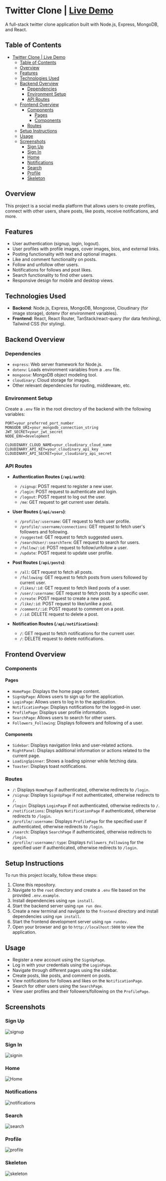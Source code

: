 # Twitter Clone | [Live Demo](https://twitter-clone-4okj.onrender.com/)

A full-stack twitter clone application built with Node.js, Express, MongoDB, and React.

## Table of Contents

- [Twitter Clone | Live Demo](#twitter-clone--live-demo)
  - [Table of Contents](#table-of-contents)
  - [Overview](#overview)
  - [Features](#features)
  - [Technologies Used](#technologies-used)
  - [Backend Overview](#backend-overview)
    - [Dependencies](#dependencies)
    - [Environment Setup](#environment-setup)
    - [API Routes](#api-routes)
  - [Frontend Overview](#frontend-overview)
    - [Components](#components)
      - [Pages](#pages)
      - [Components](#components-1)
    - [Routes](#routes)
  - [Setup Instructions](#setup-instructions)
  - [Usage](#usage)
  - [Screenshots](#screenshots)
    - [Sign Up](#sign-up)
    - [Sign In](#sign-in)
    - [Home](#home)
    - [Notifications](#notifications)
    - [Search](#search)
    - [Profile](#profile)
    - [Skeleton](#skeleton)

## Overview

This project is a social media platform that allows users to create profiles, connect with other users, share posts, like posts, receive notifications, and more.

## Features

- User authentication (signup, login, logout).
- User profiles with profile images, cover images, bios, and external links.
- Posting functionality with text and optional images.
- Like and comment functionality on posts.
- Follow and unfollow other users.
- Notifications for follows and post likes.
- Search functionality to find other users.
- Responsive design for mobile and desktop views.

## Technologies Used

- **Backend**: Node.js, Express, MongoDB, Mongoose, Cloudinary (for image storage), dotenv (for environment variables).
- **Frontend**: React, React Router, TanStack/react-query (for data fetching), Tailwind CSS (for styling).

## Backend Overview

### Dependencies

- `express`: Web server framework for Node.js.
- `dotenv`: Loads environment variables from a `.env` file.
- `mongoose`: MongoDB object modeling tool.
- `cloudinary`: Cloud storage for images.
- Other relevant dependencies for routing, middleware, etc.

### Environment Setup

Create a `.env` file in the root directory of the backend with the following variables:

```env
PORT=your_preferred_port_number
MONGODB_URI=your_mongodb_connection_string
JWT_SECRET=your_jwt_secret
NODE_ENV=development

CLOUDINARY_CLOUD_NAME=your_cloudinary_cloud_name
CLOUDINARY_API_KEY=your_cloudinary_api_key
CLOUDINARY_API_SECRET=your_cloudinary_api_secret
```

### API Routes

- **Authentication Routes (`/api/auth`)**:
  - `/signup`: POST request to register a new user.
  - `/login`: POST request to authenticate and login.
  - `/logout`: POST request to log out the user.
  - `/me`: GET request to get current user details.

- **User Routes (`/api/users`)**:
  - `/profile/:username`: GET request to fetch user profile.
  - `/profile/:username/connections`: GET request to fetch user's followers and following.
  - `/suggested`: GET request to fetch suggested users.
  - `/searchUser/:searchTerm`: GET request to search for users.
  - `/follow/:id`: POST request to follow/unfollow a user.
  - `/update`: POST request to update user profile.

- **Post Routes (`/api/posts`)**:
  - `/all`: GET request to fetch all posts.
  - `/following`: GET request to fetch posts from users followed by current user.
  - `/likes/:id`: GET request to fetch liked posts of a user.
  - `/user/:username`: GET request to fetch posts by a specific user.
  - `/create`: POST request to create a new post.
  - `/like/:id`: POST request to like/unlike a post.
  - `/comment/:id`: POST request to comment on a post.
  - `/:id`: DELETE request to delete a post.

- **Notification Routes (`/api/notifications`)**:
  - `/`: GET request to fetch notifications for the current user.
  - `/`: DELETE request to delete notifications.


## Frontend Overview

### Components

#### Pages

- `HomePage`: Displays the home page content.
- `SignUpPage`: Allows users to sign up for the application.
- `LoginPage`: Allows users to log in to the application.
- `NotificationPage`: Displays notifications for the logged-in user.
- `ProfilePage`: Displays user profile information.
- `SearchPage`: Allows users to search for other users.
- `Followers_Following`: Displays followers and following of a user.

#### Components

- `Sidebar`: Displays navigation links and user-related actions.
- `RightPanel`: Displays additional information or actions related to the current page.
- `LoadingSpinner`: Shows a loading spinner while fetching data.
- `Toaster`: Displays toast notifications.

### Routes

- `/`: Displays `HomePage` if authenticated, otherwise redirects to `/login`.
- `/signup`: Displays `SignUpPage` if not authenticated, otherwise redirects to `/`.
- `/login`: Displays `LoginPage` if not authenticated, otherwise redirects to `/`.
- `/notifications`: Displays `NotificationPage` if authenticated, otherwise redirects to `/login`.
- `/profile/:username`: Displays `ProfilePage` for the specified user if authenticated, otherwise redirects to `/login`.
- `/search`: Displays `SearchPage` if authenticated, otherwise redirects to `/login`.
- `/profile/:username/:type`: Displays `Followers_Following` for the specified user if authenticated, otherwise redirects to `/login`.

## Setup Instructions

To run this project locally, follow these steps:

1. Clone this repository.
2. Navigate to the `root` directory and create a `.env` file based on the provided `.env.example`.
3. Install dependencies using `npm install`.
4. Start the backend server using `npm run dev`.
5. Create a new terminal and navigate to the `frontend` directory and install dependencies using `npm install`.
6. Start the frontend development server using `npm rundev`.
7. Open your browser and go to `http://localhost:5000` to view the application.

## Usage

- Register a new account using the `SignUpPage`.
- Log in with your credentials using the `LoginPage`.
- Navigate through different pages using the sidebar.
- Create posts, like posts, and comment on posts.
- View notifications for follows and likes on the `NotificationPage`.
- Search for other users using the `SearchPage`.
- View user profiles and their followers/following on the `ProfilePage`.

## Screenshots

### Sign Up
![signup](screenshots/signup.png)

### Sign In
![signin](screenshots/signin.png)

### Home
![Home](screenshots/home.png)

### Notifications
![notifications](screenshots/notifications.png)

### Search
![search](screenshots/search.png)

### Profile
![profile](screenshots/profile.png)

### Skeleton
![skeleton](screenshots/skeleton.png)
